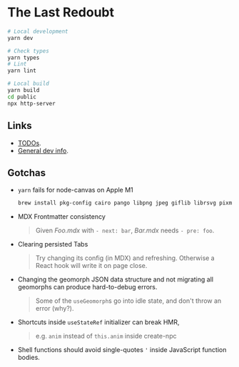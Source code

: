 # The Last Redoubt

```sh
# Local development
yarn dev

# Check types
yarn types
# Lint
yarn lint

# Local build
yarn build
cd public
npx http-server
```
## Links

- [TODOs](/docs/TODO.md).
- [General dev info](/docs/DEV-INFO.md).

## Gotchas

- `yarn` fails for node-canvas on Apple M1
  ```sh
  brew install pkg-config cairo pango libpng jpeg giflib librsvg pixman
  ```

- MDX Frontmatter consistency
  > Given _Foo.mdx_ with `- next: bar`, _Bar.mdx_ needs `- pre: foo`.

- Clearing persisted Tabs
  > Try changing its config (in MDX) and refreshing.
  > Otherwise a React hook will write it on page close.

- Changing the geomorph JSON data structure and not migrating all geomorphs can produce hard-to-debug errors.
  > Some of the `useGeomorph`s go into idle state, and don't throw an error (why?).

- Shortcuts inside `useStateRef` initializer can break HMR,
  > e.g. `anim` instead of `this.anim` inside create-npc

- Shell functions should avoid single-quotes `'` inside JavaScript function bodies.
